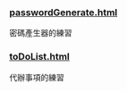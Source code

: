 ### [passwordGenerate.html](https://github.com/spp72kimo/CS_note/blob/main/DOM/passwordGenerate.html)
密碼產生器的練習

### [toDoList.html](https://github.com/spp72kimo/CS_note/blob/main/DOM/toDoList.html)
代辦事項的練習
